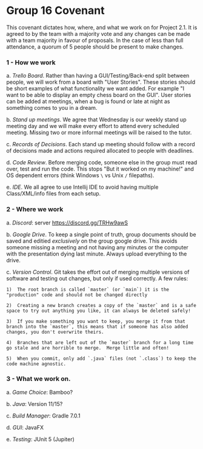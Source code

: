 
# Group 16 Covenant

This covenant dictates how, where, and what we work on for Project 2.1.  It is agreed to by the team with a majority vote and any changes can be made with a team majority in favour of proposals.  In the case of less than full attendance, a quorum of 5 people should be present to make changes.

### 1 - How we work

a.	*Trello Board*. Rather than having a GUI/Testing/Back-end split between people, we will work from a board with "User Stories". These stories should be short examples of what functionality we want added.  For example "I want to be able to display an empty chess board on the GUI".  User stories can be added at meetings, when a bug is found or late at night as something comes to you in a dream. 

b.	*Stand up meetings*. We agree that Wednesday is our weekly stand up meeting day and we will make every effort to attend every scheduled meeting.  Missing two or more informal meetings will be raised to the tutor.

c.	*Records of Decisions*. Each stand up meeting should follow with a record of decisions made and actions required allocated to people with deadlines.
    
d.	*Code Review*.  Before merging code, someone else in the group must read over, test and run the code.  This stops "But it worked on my machine!" and OS dependent errors (think Windows `\` vs Unix `/` filepaths).

e.	*IDE*.  We all agree to use Intellij IDE to avoid having multiple Class/XML/info files from each setup.
    
### 2 - Where we work

a.	*Discord*: server https://discord.gg/TRHw9awS
   
b.	*Google Drive*. To keep a single point of truth, group documents should be saved and editied _exclusively_ on the group google drive.  This avoids someone missing a meeting and not having any minutes or the computer with the presentation dying last minute.  Always upload everything to the drive.

c.	*Version Control*. Git takes the effort out of merging multiple versions of software and testing out changes, but only if used correctly.  A few rules:

	1)	The root branch is called `master` (or `main`) it is the "production" code and should not be changed directly
	
	2)	Creating a new branch creates a copy of the `master` and is a safe space to try out anything you like, it can always be deleted safely!
	
	3)	If you make something you want to keep, you merge it from that branch into the `master`, this means that if someone has also added changes, you don't overwrite theirs.
	
	4)	Branches that are left out of the `master` branch for a long time go stale and are horrible to merge.  Merge little and often!
	
	5)	When you commit, only add `.java` files (not `.class`) to keep the code machine agnostic.
 
### 3 - What we work on.

a.	*Game Choice*: Bamboo?

b.	*Java*: Version 11/15? 

c.	*Build Manager*: Gradle 7.0.1

d.	*GUI*: JavaFX

e.	*Testing*: JUnit 5 (Jupiter)
    


    



